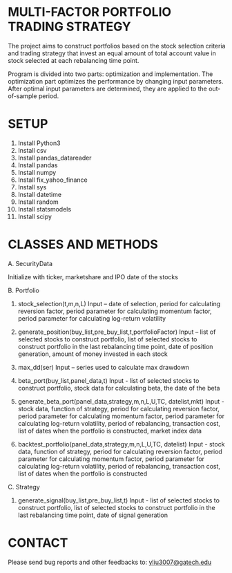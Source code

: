 MULTI-FACTOR PORTFOLIO TRADING STRATEGY
=======================================
The project aims to construct portfolios based on the stock selection criteria and trading strategy that invest an equal amount of total account value in stock selected at each rebalancing time point. 

Program is divided into two parts: optimization and implementation. The optimization part optimizes the performance by changing input parameters. After optimal input parameters are determined, they are applied to the out-of-sample period. 

SETUP
=====
1.	Install Python3
2.	Install csv
3.	Install pandas_datareader
4.	Install pandas
5.	Install numpy 
6.	Install fix_yahoo_finance 
7.	Install sys
8.	Install datetime 
9.	Install random
10.	Install statsmodels 
11.	Install scipy 

CLASSES AND METHODS
===================

A. SecurityData

Initialize with ticker, marketshare and IPO date of the stocks

B. Portfolio
1. stock_selection(t,m,n,L)
Input – date of selection, 
        period for calculating reversion factor,
        period parameter for calculating momentum factor,
        period parameter for calculating log-return volatility 

2. generate_position(buy_list,pre_buy_list,t,portfolioFactor)
Input – list of selected stocks to construct portfolio,
        list of selected stocks to construct portfolio in the last rebalancing time point,
        date of position generation,
        amount of money invested in each stock

3. max_dd(ser)
Input – series used to calculate max drawdown

4. beta_port(buy_list,panel_data,t)
Input - list of selected stocks to construct portfolio,
        stock data for calculating beta,
        the date of the beta

5. generate_beta_port(panel_data,strategy,m,n,L,U,TC, datelist,mkt)
Input - stock data,
	       function of strategy,
         period for calculating reversion factor,
        period parameter for calculating momentum factor,
        period parameter for calculating log-return volatility,
        period of rebalancing,
        transaction cost,
	       list of dates when the portfolio is constructed,
        market index data

6. backtest_portfolio(panel_data,strategy,m,n,L,U,TC, datelist)
Input - stock data,
	       function of strategy,
         period for calculating reversion factor,
        period parameter for calculating momentum factor,
        period parameter for calculating log-return volatility,
        period of rebalancing,
        transaction cost,
        list of dates when the portfolio is constructed

C. Strategy
1. generate_signal(buy_list,pre_buy_list,t)
Input - list of selected stocks to construct portfolio,
        list of selected stocks to construct portfolio in the last rebalancing time point,
        date of signal generation




CONTACT
=======

Please send bug reports and other feedbacks to:
yliu3007@gatech.edu
